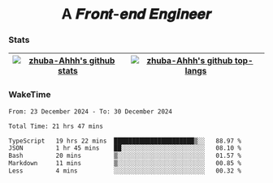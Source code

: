 <h1 align="center">A 𝑭𝒓𝒐𝒏𝒕-𝒆𝒏𝒅 𝑬𝒏𝒈𝒊𝒏𝒆𝒆𝒓</h1>

### Stats

| <a href="https://github.com/zhuba-Ahhh"><img align="center" src="https://github-readme-stats.vercel.app/api?username=zhuba-Ahhh&hide_title=true&hide_border=true&show_icons=trueline_height=21&text_color=000&icon_color=000&bg_color=0,ea6161,ffc64d,fffc4d,52fa5a&theme=graywhite" alt="zhuba-Ahhh's github stats" /> </a> | <a href="https://github.com/zhuba-Ahhh"><img align="center" src="https://github-readme-stats.vercel.app/api/top-langs/?username=zhuba-Ahhh&hide_title=true&hide_border=true&layout=compact&hide_border=true&show_icons=trueline_height=40&text_color=000&icon_color=000&bg_color=0,ea6161,ffc64d,fffc4d,52fa5a&theme=graywhite&langs_count=6" alt="zhuba-Ahhh's github top-langs"/> </a> |
| ------------- | ------------- |

### WakeTime

<!--START_SECTION:waka-->

```txt
From: 23 December 2024 - To: 30 December 2024

Total Time: 21 hrs 47 mins

TypeScript   19 hrs 22 mins  ██████████████████████▒░░   88.97 %
JSON         1 hr 45 mins    ██░░░░░░░░░░░░░░░░░░░░░░░   08.10 %
Bash         20 mins         ▒░░░░░░░░░░░░░░░░░░░░░░░░   01.57 %
Markdown     11 mins         ▒░░░░░░░░░░░░░░░░░░░░░░░░   00.85 %
Less         4 mins          ░░░░░░░░░░░░░░░░░░░░░░░░░   00.32 %
```

<!--END_SECTION:waka-->
